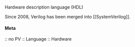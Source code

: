 Hardware description language (HDL)


Since 2008, Verilog has been merged into [[SystemVerilog]].

#### Meta
:: no PV
:: Language
:: Hardware